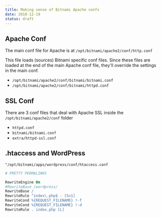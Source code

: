 ```yaml
---
title: Making sense of Bitnami Apache confs
date: 2018-12-19
status: draft
---
```


## Apache Conf
The main conf file for Apache is at `/opt/bitnami/apache2/conf/http.conf`

This file loads (sources) Bitnami specific conf files. Since these files are loaded at the end of the main Apache conf file, they'll override the settings in the main conf.

- `/opt/bitnami/apache2/conf/bitnami/bitnami.conf`
- `/opt/bitnami/apache2/conf/bitnami/httpd.conf`


## SSL Conf
There are 3 conf files that deal with Apache SSL inside the `/opt/bitnami/apache2/conf` folder

- `httpd.conf`
- `bitnami/bitnami.conf`
- `extra/httpd-ssl.conf`

## .htaccess and WordPress

`"/opt/bitnami/apps/wordpress/conf/htaccess.conf`


```apache
# PRETTY PERMALINKS

RewriteEngine On
#RewriteBase /wordpress/
RewriteBase /
RewriteRule ^index\.php$ - [S=1]
RewriteCond %{REQUEST_FILENAME} !-f
RewriteCond %{REQUEST_FILENAME} !-d
RewriteRule . index.php [L]
```